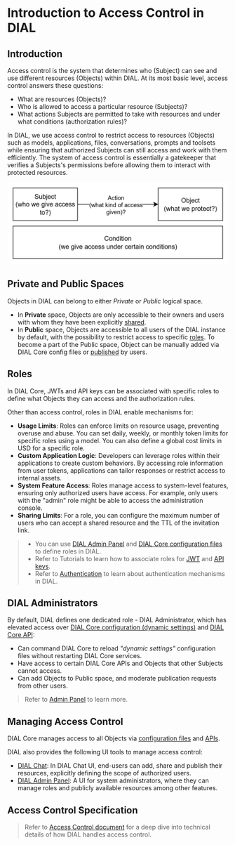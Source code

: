 # Introduction to Access Control in DIAL

## Introduction

Access control is the system that determines who (Subject) can see and use different resources (Objects) within DIAL. At its most basic level, access control answers these questions:

- What are resources (Objects)?
- Who is allowed to access a particular resource (Subjects)?
- What actions Subjects are permitted to take with resources and under what conditions (authorization rules)?

In DIAL, we use access control to restrict access to resources (Objects) such as models, applications, files, conversations, prompts and toolsets while ensuring that authorized Subjects can still access and work with them efficiently. The system of access control is essentially a gatekeeper that verifies a Subjects's permissions before allowing them to interact with protected resources.

![](./img/acl1.png)

## Private and Public Spaces

Objects in DIAL can belong to either *Private* or *Public* logical space. 

* In **Private** space, Objects are only accessible to their owners and users with whom they have been explicitly [shared](/docs/tutorials/1.developers/1.work-with-resources/1.sharing.md). 
* In **Public** space, Objects are accessible to all users of the DIAL instance by default, with the possibility to restrict access to specific [roles](#roles). To become a part of the Public space, Object can be manually added via DIAL Core config files or [published](/docs/tutorials/1.developers/1.work-with-resources/0.work-with-publications.md) by users. 

## Roles

In DIAL Core, JWTs and API keys can be associated with specific roles to define what Objects they can access and the authorization rules.

Other than access control, roles in DIAL enable mechanisms for:

* **Usage Limits**: Roles can enforce limits on resource usage, preventing overuse and abuse. You can set daily, weekly, or monthly token limits for specific roles using a model. You can also define a global cost limits in USD for a specific role.
* **Custom Application Logic**: Developers can leverage roles within their applications to create custom behaviors. By accessing role information from user tokens, applications can tailor responses or restrict access to internal assets.
* **System Feature Access**: Roles manage access to system-level features, ensuring only authorized users have access. For example, only users with the "admin" role might be able to access the administration console.
* **Sharing Limits**: For a role, you can configure the maximum number of users who can accept a shared resource and the TTL of the invitation link.

> * You can use [DIAL Admin Panel](/docs/tutorials/3.admin/access-management-roles.md) and [DIAL Core configuration files](https://github.com/epam/ai-dial-core/blob/development/docs/dynamic-settings/roles.md) to define roles in DIAL.
> * Refer to Tutorials to learn how to associate roles for [JWT](/docs/tutorials/2.devops/2.auth-and-access-control/1.jwt.md#add-roles) and [API keys](/docs/tutorials/2.devops/2.auth-and-access-control/0.api-keys.md).
> * Refer to [Authentication](/docs/platform/3.core/1.auth-intro.md) to learn about authentication mechanisms in DIAL.

## DIAL Administrators

By default, DIAL defines one dedicated role - DIAL Administrator, which has elevated access over [DIAL Core configuration (dynamic settings)](https://github.com/epam/ai-dial-core?tab=readme-ov-file#dynamic-settings) and [DIAL Core API](https://dialx.ai/dial_api):

* Can command DIAL Core to reload *"dynamic settings"* configuration files without restarting DIAL Core services.
* Have access to certain DIAL Core APIs and Objects that other Subjects cannot access.
* Can add Objects to Public space, and moderate publication requests from other users.

> Refer to [Admin Panel](/docs/platform/11.admin-panel.md) to learn more.

## Managing Access Control 

DIAL Core manages access to all Objects via [configuration files](https://github.com/epam/ai-dial-core?tab=readme-ov-file#dynamic-settings) and [APIs](https://dialx.ai/dial_api). 

DIAL also provides the following UI tools to manage access control:

* [DIAL Chat](/docs/platform/4.chat/0.about-chat.md): In DIAL Chat UI, end-users can add, share and publish their resources, explicitly defining the scope of authorized users.
* [DIAL Admin Panel](/docs/platform/11.admin-panel.md): A UI for system administrators, where they can manage roles and publicly available resources among other features.

## Access Control Specification

> Refer to [Access Control document](/docs/platform/3.core/2.access-control-intro.md) for a deep dive into technical details of how DIAL handles access control.


